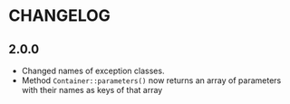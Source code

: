 CHANGELOG
=========

2.0.0
-----

 * Changed names of exception classes.
 * Method `Container::parameters()` now returns an array of 
 parameters with their names as keys of that array
